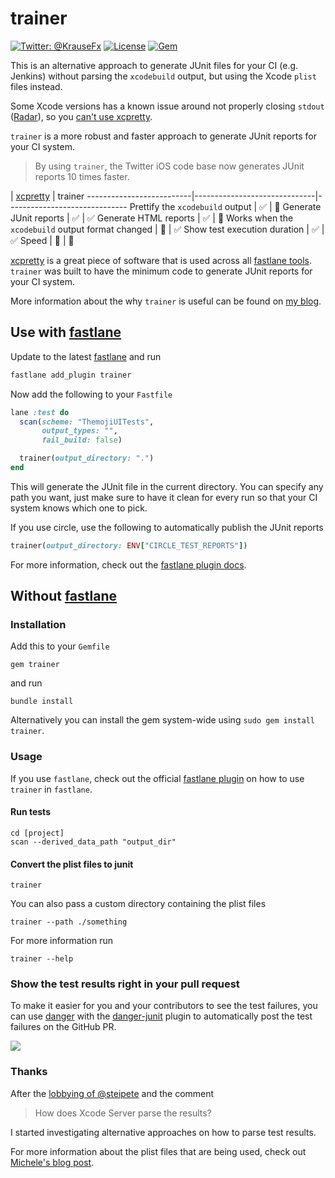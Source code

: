 # trainer

[![Twitter: @KrauseFx](https://img.shields.io/badge/contact-@KrauseFx-blue.svg?style=flat)](https://twitter.com/KrauseFx)
[![License](https://img.shields.io/badge/license-MIT-green.svg?style=flat)](https://github.com/KrauseFx/trainer/blob/master/LICENSE)
[![Gem](https://img.shields.io/gem/v/trainer.svg?style=flat)](http://rubygems.org/gems/trainer)

This is an alternative approach to generate JUnit files for your CI (e.g. Jenkins) without parsing the `xcodebuild` output, but using the Xcode `plist` files instead.

Some Xcode versions has a known issue around not properly closing `stdout` ([Radar](https://openradar.appspot.com/27447948)), so you [can't use xcpretty](https://github.com/supermarin/xcpretty/issues/227).

`trainer` is a more robust and faster approach to generate JUnit reports for your CI system. 

> By using `trainer`, the Twitter iOS code base now generates JUnit reports 10 times faster.

 | [xcpretty](https://github.com/supermarin/xcpretty) |  trainer
--------------------------|------------------------------|------------------------------
Prettify the `xcodebuild` output | :white_check_mark: | :no_entry_sign:
Generate JUnit reports | :white_check_mark: | :white_check_mark:
Generate HTML reports | :white_check_mark: | :no_entry_sign:
Works when the `xcodebuild` output format changed | :no_entry_sign: | :white_check_mark:
Show test execution duration | :white_check_mark: | :white_check_mark:
Speed | :car: | :rocket:

[xcpretty](https://github.com/supermarin/xcpretty) is a great piece of software that is used across all [fastlane tools](https://fastlane.tools). `trainer` was built to have the minimum code to generate JUnit reports for your CI system.

More information about the why `trainer` is useful can be found on [my blog](https://krausefx.com/blog/trainer-the-simplest-way-to-generate-a-junit-report-of-your-ios-tests).

## Use with [fastlane](https://fastlane.tools)

Update to the latest [fastlane](https://fastlane.tools) and run

```bash
fastlane add_plugin trainer
```

Now add the following to your `Fastfile`

```ruby
lane :test do
  scan(scheme: "ThemojiUITests", 
       output_types: "", 
       fail_build: false)

  trainer(output_directory: ".")
end
```

This will generate the JUnit file in the current directory. You can specify any path you want, just make sure to have it clean for every run so that your CI system knows which one to pick.

If you use circle, use the following to automatically publish the JUnit reports

```ruby
trainer(output_directory: ENV["CIRCLE_TEST_REPORTS"])
```

For more information, check out the [fastlane plugin docs](fastlane-plugin-trainer#readme).

## Without [fastlane](https://fastlane.tools)

### Installation

Add this to your `Gemfile` 
```
gem trainer
```
and run
```
bundle install
```

Alternatively you can install the gem system-wide using `sudo gem install trainer`.

### Usage

If you use `fastlane`, check out the official [fastlane plugin](fastlane-plugin-trainer#readme) on how to use `trainer` in `fastlane`.

#### Run tests

```
cd [project]
scan --derived_data_path "output_dir"
```

#### Convert the plist files to junit

```
trainer
```

You can also pass a custom directory containing the plist files

```
trainer --path ./something
```

For more information run

```
trainer --help
````

### Show the test results right in your pull request

To make it easier for you and your contributors to see the test failures, you can use [danger](http://danger.systems) with the [danger-junit](https://github.com/orta/danger-junit) plugin to automatically post the test failures on the GitHub PR. 

![](assets/danger-output.png)

### Thanks

After the [lobbying of @steipete](https://twitter.com/steipete/status/753662170848690176) and the comment

> How does Xcode Server parse the results?

I started investigating alternative approaches on how to parse test results.

For more information about the plist files that are being used, check out [Michele's blog post](http://michele.io/test-logs-in-xcode).

